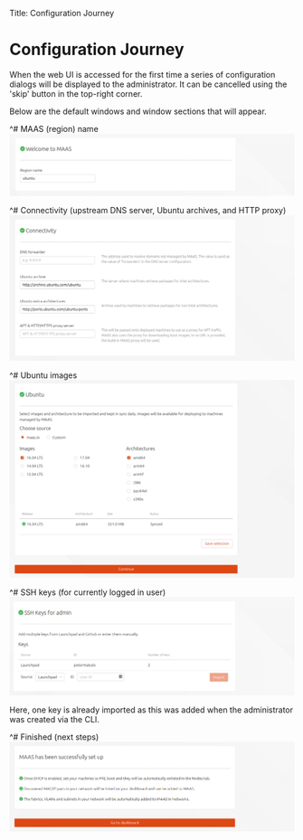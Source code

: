 Title: Configuration Journey


# Configuration Journey 

When the web UI is accessed for the first time a series of configuration
dialogs will be displayed to the administrator. It can be cancelled using the
'skip' button in the top-right corner.

Below are the default windows and window sections that will appear.

^# MAAS (region) name
   ![conf journey step 1][conf-journey-step-1]

^# Connectivity (upstream DNS server, Ubuntu archives, and HTTP proxy)
   ![conf journey step 2][conf-journey-step-2]

^# Ubuntu images
   ![conf journey step 3][conf-journey-step-3]

^# SSH keys (for currently logged in user)
   ![conf journey step 4][conf-journey-step-4]

   Here, one key is already imported as this was added when the administrator
   was created via the CLI.

^# Finished (next steps)
   ![conf journey step 5][conf-journey-step-5]


<!-- LINKS -->

[conf-journey-step-1]: ../media/installconfig-webui-conf-journey__region-name.png
[conf-journey-step-2]: ../media/installconfig-webui-conf-journey__connectivity.png
[conf-journey-step-3]: ../media/installconfig-webui-conf-journey__ubuntu-images.png
[conf-journey-step-4]: ../media/installconfig-webui-conf-journey__ssh-keys.png
[conf-journey-step-5]: ../media/installconfig-webui-conf-journey__successfully-setup.png
